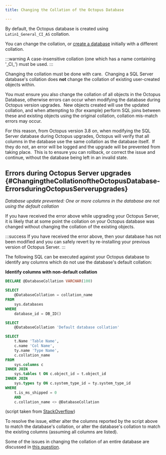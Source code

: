 ```yaml
---
title: Changing the Collation of the Octopus Database

---
```



By default, the Octopus database is created using `Latin1_General_CI_AS` collation.


You can change the collation, or [create a database](/docs/installation/installing-octopus/sql-server-database-requirements.md) initially with a different collation.

:::warning
A case-insensitive collation (one which has a name containing '\_CI\_') must be used.
:::


Changing the collation must be done with care.  Changing a SQL Server database's collation does **not** change the collation of existing user-created objects within.


You must ensure you also change the collation of all objects in the Octopus Database, otherwise errors can occur when modifying the database during Octopus version upgrades.  New objects created will use the updated collation, and when attempting to (for example) perform SQL joins between these and existing objects using the original collation, collation mis-match errors may occur.


For this reason, from Octopus version 3.8 on, when modifying the SQL Server database during Octopus upgrades, Octopus will verify that all columns in the database use the same collation as the database itself.  If they do not, an error will be logged and the upgrade will be prevented from taking place.  This is to ensure you can rollback, or correct the issue and continue, without the database being left in an invalid state.

## Errors during Octopus Server upgrades {#ChangingtheCollationoftheOctopusDatabase-ErrorsduringOctopusServerupgrades}


*Database update prevented: One or more columns in the database are not using the default collation*


If you have received the error above while upgrading your Octopus Server, it is likely that at some point the collation on your Octopus database was changed without changing the collation of the existing objects.

:::success
If you have received the error above, then your database has not been modified and you can safely revert by re-installing your previous version of Octopus Server.
:::





The following SQL can be executed against your Octopus database to identify any columns which do not use the database's default collation:

**Identify columns with non-default collation**

```sql
DECLARE @DatabaseCollation VARCHAR(100)

SELECT 
    @DatabaseCollation = collation_name 
FROM 
    sys.databases
WHERE 
    database_id = DB_ID()

SELECT 
    @DatabaseCollation 'Default database collation'

SELECT 
    t.Name 'Table Name',
    c.name 'Col Name',
    ty.name 'Type Name',
    c.collation_name
FROM 
    sys.columns c 
INNER JOIN 
    sys.tables t ON c.object_id = t.object_id
INNER JOIN 
    sys.types ty ON c.system_type_id = ty.system_type_id    
WHERE 
    t.is_ms_shipped = 0
    AND 
    c.collation_name <> @DatabaseCollation
```


(script taken from [StackOverflow](http://stackoverflow.com/a/8488567/249431))


To resolve the issue, either alter the columns reported by the script above to match the database's collation, or alter the database's collation to match the existing columns (assuming all columns are listed).


Some of the issues in changing the collation of an entire database are discussed in [this question](http://serverfault.com/questions/19577/how-do-i-change-the-collation-of-a-sql-server-database).
